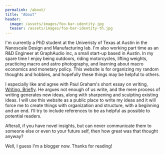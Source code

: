 ```yaml
---
permalink: /about/
title: "About"
header:
  image: /assets/images/foo-bar-identity.jpg
  teaser: /assets/images/foo-bar-identity-th.jpg
---
```


I'm currently a PhD student at the Univeristy of Texas at Austin in the Nanoscale Design and Manufacturing lab. I'm also working part time as an R&D Engineer at GraphAudio inc, a small start-up based in Austin. In my spare time I enjoy being outdoors, riding motorcycles, lifting weights, practicing macro and astro photography, and learning about macro economics and monetary policy. This website is for organizing my random thoughts and hobbies, and hopefully these things may be helpful to others.

I especially like and agree with Paul Graham's short essay on writing, [Writing, Briefly](http://www.paulgraham.com/writing44.html). He argues not enough of us write, and the mere process of writing generates new ideas, along with sharpening and sculpting existing ideas. I will use this website as a public place to write my ideas and it will force me to create things with organization and structure, with a beginning and an end. I'll try to include references to be as helpful as possible to potential readers.

Afterall, if you have novel insights, but can never communicate them to someone else or even to your future self, then how great was that thought anyway? 

Well, I guess I'm a blogger now. Thanks for reading! 